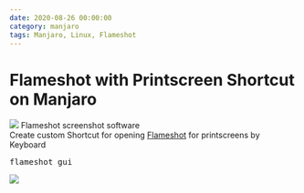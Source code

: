 ```yaml
--- 
date: 2020-08-26 00:00:00
category: manjaro
tags: Manjaro, Linux, Flameshot
---
```

# Flameshot with Printscreen Shortcut on Manjaro

![](https://kissel.ch/ict/images/flameshot_logo.svg) Flameshot screenshot software<br>
Create custom Shortcut for opening <a href="https://github.com/flameshot-org/flameshot" target="_blank">Flameshot</a> for printscreens by Keyboard

<pre>flameshot gui</pre>
![](https://kissel.ch/ict/images/flameshot_printscreen.png)
